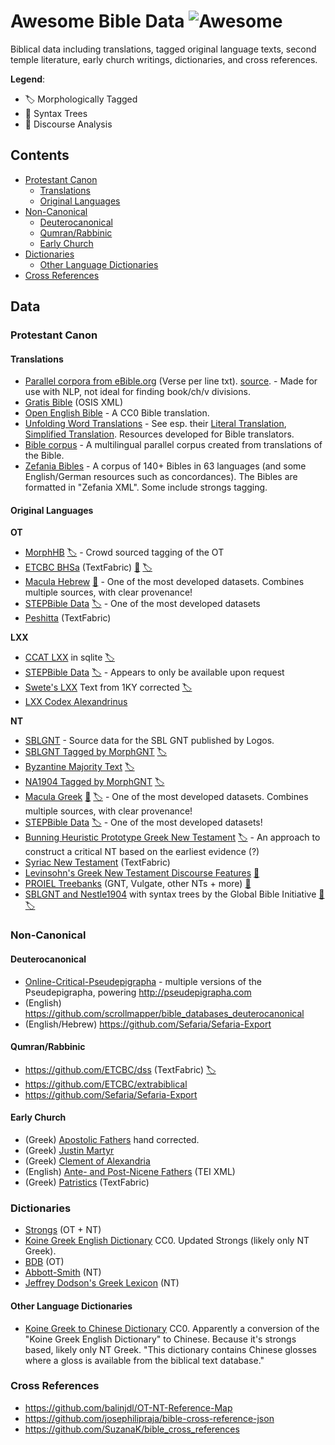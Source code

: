 # Awesome Bible Data ![Awesome](https://awesome.re/badge-flat2.svg)

Biblical data including translations, tagged original language texts, second temple literature, early church writings, dictionaries, and cross references.

**Legend**:

 - 🏷️  Morphologically Tagged
 - 🌲 Syntax Trees
 - 💬 Discourse Analysis

## Contents

- [Protestant Canon](#protestant-canon)
  - [Translations](#translations)
  - [Original Languages](#original-languages)
- [Non-Canonical](#non-canonical)
  - [Deuterocanonical](#deuterocanonical)
  - [Qumran/Rabbinic](#qumranrabbinic)
  - [Early Church](#early-church)
- [Dictionaries](#dictionaries)
  - [Other Language Dictionaries](#other-languages-dictionaries)
- [Cross References](#cross-references)

## Data

### Protestant Canon

#### Translations

  - [Parallel corpora from eBible.org](https://github.com/BibleNLP/ebible-corpus) (Verse per line txt). [source](https://eBible.org). - Made for use with NLP, not ideal for finding book/ch/v divisions.
  - [Gratis Bible](https://github.com/gratis-bible/bible) (OSIS XML)
  - [Open English Bible](https://github.com/openenglishbible/Open-English-Bible) - A CC0 Bible translation.
  - [Unfolding Word Translations](https://git.door43.org/unfoldingWord/) - See esp. their [Literal Translation](https://git.door43.org/unfoldingWord/en_ult/), [Simplified Translation](https://git.door43.org/unfoldingWord/en_ust/). Resources developed for Bible translators.
  - [Bible corpus](https://github.com/christos-c/bible-corpus) - A multilingual parallel corpus created from translations of the Bible.
  - [Zefania Bibles](https://sourceforge.net/projects/zefania-sharp/) - A corpus of 140+ Bibles in 63 languages (and some English/German resources such as concordances). The Bibles are formatted in "Zefania XML". Some include strongs tagging.

#### Original Languages

  **OT**
  - [MorphHB](https://github.com/openscriptures/morphhb/) [🏷️](## "Morphologically Tagged") - Crowd sourced tagging of the OT
  - [ETCBC BHSa](https://github.com/ETCBC/bhsa) (TextFabric) [🌲](## "Syntax Trees") [🏷️](## "Morphologically Tagged")
  - [Macula Hebrew](https://github.com/Clear-Bible/macula-hebrew/) [🌲](## "Syntax Trees") - One of the most developed datasets. Combines multiple sources, with clear provenance!
  - [STEPBible Data](https://github.com/STEPBible/STEPBible-Data) [🏷️](## "Morphologically Tagged") - One of the most developed datasets
  - [Peshitta](https://github.com/ETCBC/peshitta) (TextFabric)

  **LXX**
  - [CCAT LXX](https://github.com/orenfromberg/lxxproject) in sqlite [🏷️](## "Morphologically Tagged")
  - [STEPBible Data](https://github.com/STEPBible/STEPBible-Data) [🏷️](## "Morphologically Tagged") - Appears to only be available upon request
  - [Swete's LXX](https://github.com/sleeptillseven/LXX-Swete/) Text from 1KY corrected [🏷️](## "Morphologically Tagged")
  - [LXX Codex Alexandrinus](https://github.com/sleeptillseven/LXX.Alex)

  **NT**
  - [SBLGNT](https://github.com/LogosBible/SBLGNT) - Source data for the SBL GNT published by Logos.
  - [SBLGNT Tagged by MorphGNT](https://github.com/morphgnt/sblgnt) [🏷️](## "Morphologically Tagged")
  - [Byzantine Majority Text](https://github.com/byztxt/byzantine-majority-text) [🏷️](## "Morphologically Tagged")
  - [NA1904 Tagged by MorphGNT](https://github.com/biblicalhumanities/Nestle1904/) [🏷️](## "Morphologically Tagged")
  - [Macula Greek](https://github.com/Clear-Bible/macula-greek) [🌲](## "Syntax Trees") [🏷️](## "Morphologically Tagged") - One of the most developed datasets. Combines multiple sources, with clear provenance!
  - [STEPBible Data](https://github.com/STEPBible/STEPBible-Data) [🏷️](## "Morphologically Tagged") - One of the most developed datasets!
  - [Bunning Heuristic Prototype Greek New Testament](https://github.com/greekcntr/BHP)  [🏷️](## "Morphologically Tagged") - An approach to construct a critical NT based on the earliest evidence (?)
  - [Syriac New Testament](https://github.com/etcbc/syrnt) (TextFabric)
  - [Levinsohn's Greek New Testament Discourse Features](https://github.com/biblicalhumanities/levinsohn) [💬](## "Discourse Analysis")
  - [PROIEL Treebanks](https://github.com/proiel/proiel-treebank) (GNT, Vulgate, other NTs + more) [🌲](## "Syntax Trees")
  - [SBLGNT and Nestle1904](https://github.com/biblicalhumanities/greek-new-testament) with syntax trees by the Global Bible Initiative [🌲](## "Syntax Trees") [🏷️](## "Morphologically Tagged")

### Non-Canonical
#### Deuterocanonical
  - [Online-Critical-Pseudepigrapha](https://github.com/OnlineCriticalPseudepigrapha/Online-Critical-Pseudepigrapha) - multiple versions of the Pseudepigrapha, powering <http://pseudepigrapha.com>
  - (English) https://github.com/scrollmapper/bible_databases_deuterocanonical
  - (English/Hebrew) https://github.com/Sefaria/Sefaria-Export

#### Qumran/Rabbinic
  - https://github.com/ETCBC/dss (TextFabric) [🏷️](## "Morphologically Tagged")
  - https://github.com/ETCBC/extrabiblical
  - https://github.com/Sefaria/Sefaria-Export

#### Early Church
  - (Greek) [Apostolic Fathers](https://github.com/jtauber/apostolic-fathers) hand corrected.
  - (Greek) [Justin Martyr](https://github.com/Mallioch/justin-martyr-texts)
  - (Greek) [Clement of Alexandria](https://github.com/Mallioch/clement-of-alexandria-texts)
  - (English) [Ante- and Post-Nicene Fathers](https://github.com/gregorycrane/nicenefathers) (TEI XML)
  - (Greek) [Patristics](https://github.com/pthu/patristics) (TextFabric)

### Dictionaries

- [Strongs](https://github.com/openscriptures/strongs) (OT + NT)
- [Koine Greek English Dictionary](https://github.com/biblical-text/koine-greek-english-dictionary) CC0. Updated Strongs (likely only NT Greek).
- [BDB](https://github.com/openscriptures/HebrewLexicon) (OT)
- [Abbott-Smith](https://github.com/translatable-exegetical-tools/Abbott-Smith) (NT)
- [Jeffrey Dodson's Greek Lexicon](https://github.com/biblicalhumanities/Dodson-Greek-Lexicon) (NT)

#### Other Language Dictionaries

- [Koine Greek to Chinese Dictionary](https://github.com/biblical-text/koine-greek-chinese-dictionary) CC0. Apparently a conversion of the "Koine Greek English Dictionary" to Chinese. Because it's strongs based, likely only NT Greek. "This dictionary contains Chinese glosses where a gloss is available from the biblical text database."

### Cross References

- https://github.com/balinjdl/OT-NT-Reference-Map
- https://github.com/josephilipraja/bible-cross-reference-json
- https://github.com/SuzanaK/bible_cross_references
